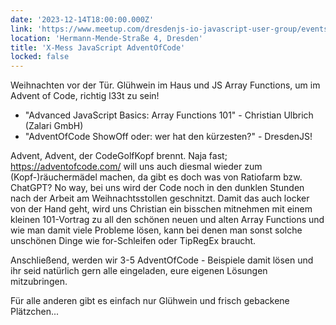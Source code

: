 ```yaml
---
date: '2023-12-14T18:00:00.000Z'
link: 'https://www.meetup.com/dresdenjs-io-javascript-user-group/events/297333623'
location: 'Hermann-Mende-Straße 4, Dresden'
title: 'X-Mess JavaScript AdventOfCode'
locked: false
---
```

Weihnachten vor der Tür. Glühwein im Haus und JS Array Functions, um im Advent of Code, richtig l33t zu sein!

* "Advanced JavaScript Basics: Array Functions 101" - Christian Ulbrich (Zalari GmbH)
* "AdventOfCode ShowOff oder: wer hat den kürzesten?" - DresdenJS!

Advent, Advent, der CodeGolfKopf brennt. Naja fast; https://adventofcode.com/ will uns auch diesmal wieder zum (Kopf-)räuchermädel machen, da gibt es doch was von Ratiofarm bzw. ChatGPT? No way, bei uns wird der Code noch in den dunklen Stunden nach der Arbeit am Weihnachtsstollen geschnitzt. Damit das auch locker von der Hand geht, wird uns Christian ein bisschen mitnehmen mit einem kleinen 101-Vortrag zu all den schönen neuen und alten Array Functions und wie man damit viele Probleme lösen, kann bei denen man sonst solche unschönen Dinge wie for-Schleifen oder TipRegEx braucht.

Anschließend, werden wir 3-5 AdventOfCode - Beispiele damit lösen und ihr seid natürlich gern alle eingeladen, eure eigenen Lösungen mitzubringen.

Für alle anderen gibt es einfach nur Glühwein und frisch gebackene Plätzchen...
